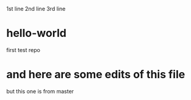 1st line
2nd line
3rd line

# hello-world
first test repo

and here are some edits of this file
=======
but this one is from master

